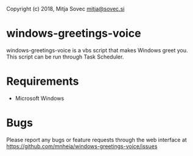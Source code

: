 Copyright (c) 2018, Mitja Sovec <mitja@sovec.si>

# windows-greetings-voice
windows-greetings-voice is a vbs script that makes Windows greet you.
This script can be run through Task Scheduler.

# Requirements
- Microsoft Windows

# Bugs
Please report any bugs or feature requests through the web interface at https://github.com/mnheia/windows-greetings-voice/issues
